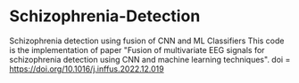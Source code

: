 # Schizophrenia-Detection
Schizophrenia detection using fusion of CNN and ML Classifiers
This code is the implementation of paper "Fusion of multivariate EEG signals for schizophrenia detection using CNN and machine learning techniques".
doi = https://doi.org/10.1016/j.inffus.2022.12.019
